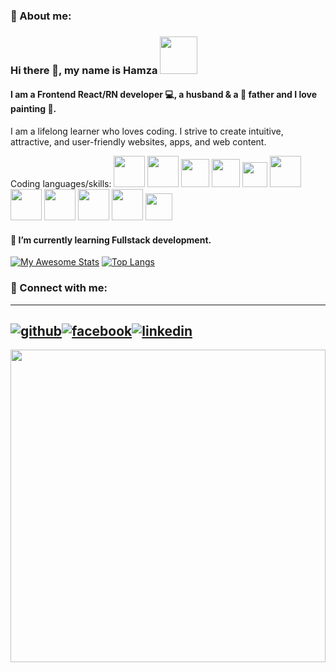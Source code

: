 

### 🚀 About me:
### Hi there 👋, my name is Hamza <img src="https://media.giphy.com/media/OqFpgF7bet1sRoCmpb/giphy.gif" width="60">


#### I am a Frontend React/RN developer 💻, a husband & a 👲 father and I love painting 🎨.


I am a lifelong learner who loves coding. I strive to create intuitive, attractive, and user-friendly websites, apps, and web content. 


Coding languages/skills: <img src="https://user-images.githubusercontent.com/96953205/169663844-b9fdbdae-fc4e-4faa-8bc1-9a8e06ba98c7.png" width="50"> <img src="https://user-images.githubusercontent.com/96953205/169663972-86d6f44c-b645-45f0-b927-1ea55fb80147.png" width="50">   <img src="https://user-images.githubusercontent.com/96953205/169664040-6150544d-a068-4aa6-bb42-96b9f3bab50a.png" width="45">    <img src="https://user-images.githubusercontent.com/96953205/169664119-2502b61b-549b-4403-bb7e-082e983c1d21.png" width="45">   <img src="https://user-images.githubusercontent.com/96953205/169664170-16298fd6-e471-4e70-bb5b-419a3f932c9f.png" width="40">  <img src="https://user-images.githubusercontent.com/96953205/169664277-6436dcaf-3753-4a9b-95a8-85a6df25d126.png" width="50"> <img src="https://user-images.githubusercontent.com/96953205/169664375-84b8d36f-5eb8-41ba-89a2-dfb387f3249a.png" width="50"> <img src="https://user-images.githubusercontent.com/96953205/169664400-38ffa092-896e-422d-913a-a83d4ba0f698.png" width="50"> <img src="https://user-images.githubusercontent.com/96953205/169664721-24b5c785-2f91-4ddc-b6dd-3ecb29cf8808.png" width="50">  <img src="https://user-images.githubusercontent.com/96953205/169664809-d8a3bb84-9190-4be1-a0e3-be3cb1f8694b.png" width="50"> <img src="https://www.g-workspace.jp/wp-content/uploads/cropped-site-icon-1.png" width="43">













#### 🔭 I’m currently learning Fullstack development. 




[![My Awesome Stats](https://awesome-github-stats.azurewebsites.net/user-stats/gcteamdev?cardType=github&theme=highcontrast)](https://git.io/awesome-stats-card)
[![Top Langs](https://github-readme-stats.vercel.app/api/top-langs/?username=gcteamdev&layout=compact)](https://github.com/gcteamdev)

### 🤝 Connect with me: 


[1]: http://www.github.com/gcteamdev/gcteamdev/edit/main/README.md
[2]: https://www.linkedin.com/in/g-hamza-choudhury-a5889722a/
[3]: https://www.facebook.com/profile.php?id=100077323763865

---
[![github](https://cloud.githubusercontent.com/assets/17016297/18839843/0e06a67a-83d2-11e6-993a-b35a182500e0.png)][1][![facebook](https://cloud.githubusercontent.com/assets/17016297/18839836/0a06deb4-83d2-11e6-8078-1d0974af0f63.png)][2][![linkedin](https://cloud.githubusercontent.com/assets/17016297/18839848/0fc7e74e-83d2-11e6-8c6a-277fc9d6e067.png)][3]
---
<img src="https://user-images.githubusercontent.com/96953205/169720448-5cad98b8-6366-4d34-a312-2fe10bb341df.gif" width="100%" height="500"> 
